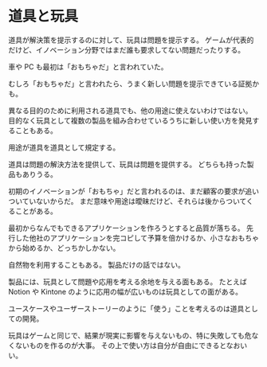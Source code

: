 # 道具と玩具

道具が解決策を提示するのに対して、玩具は問題を提示する。
ゲームが代表的だけど、イノベーション分野ではまだ誰も要求してない問題だったりする。

車や PC も最初は「おもちゃだ」と言われていた。

むしろ「おもちゃだ」と言われたら、うまく新しい問題を提示できている証拠かも。

異なる目的のために利用される道具でも、他の用途に使えないわけではない。
目的なく玩具として複数の製品を組み合わせているうちに新しい使い方を発見することもある。

用途が道具を道具として規定する。

道具は問題の解決方法を提供して、玩具は問題を提供する。
どちらも持った製品もありうる。

初期のイノベーションが「おもちゃ」だと言われるのは、まだ顧客の要求が追いついていないからだ。
まだ意味や用途は曖昧だけど、それらは後からついてくることがある。

最初からなんでもできるアプリケーションを作ろうとすると品質が落ちる。
先行した他社のアプリケーションを完コピして予算を倍かけるか、小さなおもちゃから始めるか、どっちかしかない。

自然物を利用することもある。
製品だけの話ではない。

製品には、玩具として問題や応用を考える余地を与える面もある。
たとえば Notion や Kintone のように応用の幅が広いものは玩具としての面がある。

ユースケースやユーザーストーリーのように「使う」ことを考えるのは道具としての開発。

玩具はゲームと同じで、結果が現実に影響を与えないもの、特に失敗しても危なくないものを作るのが大事。
その上で使い方は自分が自由にできるとなおいい。

